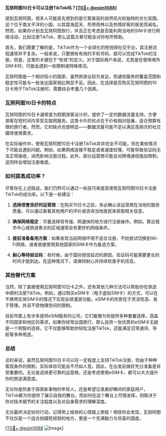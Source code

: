 **瓦努阿图10日卡可以注册TikTok吗？[[TG💪+ @esim1088](https://t.me/s/esim1088)]**

提到瓦努阿图，很多人可能首先想到的是它那美丽的自然风光和独特的文化氛围。这个位于南太平洋的小国，以其碧海蓝天、热带雨林以及热情好客的居民而闻名。然而，如果你计划去瓦努阿图旅行，并且正在考虑是否能利用当地的SIM卡进行网络活动，比如注册TikTok，那么这篇文章可能会对你有所帮助。

首先，我们需要了解的是，TikTok作为一个全球化的短视频社交平台，其注册流程通常并不复杂。一般来说，只要拥有有效的手机号码，就可以完成TikTok的注册。但是，这里的关键在于“有效”的定义。对于国际用户来说，尤其是在使用境外SIM卡时，可能会遇到一些限制或特殊情况。

瓦努阿图是一个相对较小的国家，虽然旅游业较为发达，但通信服务的覆盖范围和稳定性可能与一些发达国家相比稍显不足。因此，在选择是否购买瓦努阿图的10日卡用于TikTok注册时，需要综合考量几个因素。

### 瓦努阿图10日卡的特点

瓦努阿图的10日卡通常是为短期游客设计的，提供了一定的数据流量支持，方便游客在短时间内享受互联网服务。这类卡片的优点在于价格相对低廉，适合预算有限的旅行者。然而，它的缺点也很明显——数据流量可能不足以满足高频次的社交媒体使用需求。

在实际操作中，使用瓦努阿图10日卡注册TikTok并非完全不可能，但在某些情况下可能会遇到问题。例如，如果网络连接不稳定或者速度较慢，可能导致验证码无法正常接收，进而影响注册过程。此外，部分运营商可能会对跨境通信施加限制，这同样会增加注册难度。

### 如何提高成功率？

尽管存在上述挑战，我们仍然可以通过一些技巧来提高使用瓦努阿图10日卡注册TikTok的成功率。以下是一些建议：

1. **选择信誉良好的运营商**：在购买10日卡之前，务必确认该运营商在当地的服务质量。可以通过查看其他用户的评价或咨询当地居民来获取相关信息。
   
2. **确保网络稳定**：尽量选择信号强、网速快的地方进行注册操作。例如，靠近城市中心或旅游景点的区域通常会有更好的网络条件。

3. **提前准备备用方案**：如果发现当前网络环境不适合注册，不妨尝试切换到Wi-Fi网络，或者直接使用其他国家的SIM卡作为备选方案。

4. **耐心等待验证码**：有时候，由于国际短信延迟的原因，验证码可能需要更长的时间才能到达。在这种情况下，请保持耐心并持续检查手机信息。

### 其他替代方案

当然，除了直接使用瓦努阿图10日卡之外，还有其他几种方法可以帮助你在旅途中顺利注册TikTok。例如，通过购买eSIM卡（电子虚拟SIM卡）的方式，可以在不携带实体SIM卡的情况下实现全球漫游功能。eSIM卡的优势在于灵活性高、易于管理，并且不受物理空间的限制。

目前市面上有许多提供eSIM服务的公司，它们能够为你提供多种套餐选择，涵盖不同国家和地区的需求。如果你经常出国旅行，那么投资一张优质的eSIM卡无疑是一个明智的选择。它不仅能够帮助你轻松注册TikTok，还能满足日常通讯、导航等多种用途。

### 总结

总的来说，虽然瓦努阿图10日卡可以在一定程度上支持TikTok注册，但由于种种客观条件的限制，实际体验可能会不尽如人意。因此，在出发前做好充分准备是非常重要的。无论是选择更可靠的运营商，还是考虑使用eSIM卡，都可以大大提升你的旅途满意度。

无论你是热衷于探索新事物的年轻人，还是希望记录美好瞬间的家庭用户，TikTok都为你提供了展示自我的舞台。而如何在这个舞台上尽情发挥，则取决于你对技术细节的关注程度以及对自身需求的理解深度。

无论最终决定如何行动，记得带上愉快的心情踏上旅程！相信你会发现，瓦努阿图不仅仅是一个适合拍摄短视频的地方，更是一个充满魅力与惊喜的国度。

[[TG💪+ @esim1088](https://t.me/s/esim1088) ![Image](https://i.postimg.cc/4NQfJmqS/Snipaste-2025-05-13-00-14-12.png)]
